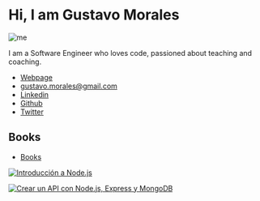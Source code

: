 # Hi, I am Gustavo Morales

![me](https://avatars1.githubusercontent.com/u/760122?s=240&u=073d8f5f10b280bce8b7de6c46808e934ebab16c&v=4)

I am a Software Engineer who loves code, passioned about teaching and coaching.

- [Webpage](http://gmoralesc.me)
- [gustavo.morales@gmail.com](mailto://gustavo.morales@gmail.com)
- [Linkedin](https://linkedin.com/in/gmoralesc)
- [Github](https://github.com/gmoralesc)
- [Twitter](https://twitter.com/@gmoralesc)

## Books

- [Books](http://gmoralesc.me/books/)

[![Introducción a Node.js](https://d2sofvawe08yqg.cloudfront.net/introduccion-a-nodejs/hero?1564247999)](https://leanpub.com/introduccion-a-nodejs)

[![Crear un API con Node.js, Express y MongoDB](https://d2sofvawe08yqg.cloudfront.net/crear-un-api-con-nodejs-express-y-mongodb/hero?1564248042)](https://leanpub.com/crear-un-api-con-nodejs-express-y-mongodb)
